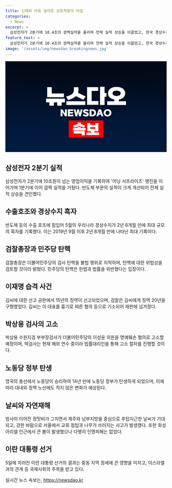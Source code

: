 ```yaml
---
title: 신체와 마음 놀라운 상호작용의 비밀
categories:
  - News
excerpt: >
  삼성전자가 2분기에 10.4조의 깜짝실적을 올리며 전체 실적 상승을 이끌었고, 한국 경상수지가 2년 8개월 만에 최대 규모의 흑자를 기록했습니다. 검찰총장은 더불어민주당의 검사 탄핵을 불법 행위로 지적하며, 이재명 대표를 찔러 살피려 한 60대에게 징역 15년이 선고됐습니다. 이성윤 의원과 검사의 갈등, 영국 노동당의 총선 승리 등 다양한 이슈가 화제를 모으고 있습니다. 또한, 날씨 이슈와 화성시의 공장 화재, 이란 대통령 선거 등 국제 이슈도 주목받고 있습니다. (문단에 속하는 내용을 150자 이내로 요약했습니다.)
feature_text: >
  삼성전자가 2분기에 10.4조의 깜짝실적을 올리며 전체 실적 상승을 이끌었고, 한국 경상수지가 2년 8개월 만에 최대 규모의 흑자를 기록했습니다. 검찰총장은 더불어민주당의 검사 탄핵을 불법 행위로 지적하며, 이재명 대표를 찔러 살피려 한 60대에게 징역 15년이 선고됐습니다. 이성윤 의원과 검사의 갈등, 영국 노동당의 총선 승리 등 다양한 이슈가 화제를 모으고 있습니다. 또한, 날씨 이슈와 화성시의 공장 화재, 이란 대통령 선거 등 국제 이슈도 주목받고 있습니다. (문단에 속하는 내용을 150자 이내로 요약했습니다.)
image: '/assets/img/newsdao_breakingnews.jpg'
---
```


<p><img src="/assets/img/newsdao_breakingnews.jpg" alt="bookingtag 속보" /></p>

<h2 data-ke-size="size26">삼성전자 2분기 실적</h2>

<p data-ke-size="size16">삼성전자가 2분기에 10조원이 넘는 영업이익을 기록하여 '어닝 서프라이즈' 행진을 이어가며 1분기에 이어 깜짝 실적을 거뒀다. 반도체 부문의 실적이 크게 개선되어 전체 실적 상승을 견인했다.</p>

<h2 data-ke-size="size26">수출호조와 경상수지 흑자</h2>

<p data-ke-size="size16">반도체 등의 수출 호조에 힘입어 5월의 우리나라 경상수지가 2년 8개월 만에 최대 규모의 흑자를 기록했다. 이는 2019년 9월 이후 2년 8개월 만에 나타난 최대 기록이다.</p>

<h2 data-ke-size="size26">검찰총장과 민주당 탄핵</h2>

<p data-ke-size="size16">검찰총장은 더불어민주당의 검사 탄핵을 불법 행위로 지적하며, 탄핵에 대한 위법성을 검토할 것이라 밝혔다. 민주당의 탄핵은 헌법과 법률을 위반했다는 입장이다.</p>

<h2 data-ke-size="size26">이재명 습격 사건</h2>

<p data-ke-size="size16">김씨에 대한 선고 공판에서 15년의 징역이 선고되었으며, 검찰은 김씨에게 징역 20년을 구형했었다. 김씨는 이 대표를 흉기로 찌른 혐의 등으로 기소되어 재판에 넘겨졌다.</p>

<h2 data-ke-size="size26">박상용 검사의 고소</h2>

<p data-ke-size="size16">박상용 수원지검 부부장검사가 더불어민주당의 이성윤 의원을 명예훼손 혐의로 고소할 예정이며, 박검사는 현재 해외 연수 중이라 법률대리인을 통해 고소 절차를 진행할 것이다.</p>

<h2 data-ke-size="size26">노동당 정부 탄생</h2>

<p data-ke-size="size16">영국의 총선에서 노동당이 승리하여 14년 만에 노동당 정부가 탄생하게 되었으며, 이에 따라 대내외 정책 노선에도 적지 않은 변화가 예상된다.</p>

<h2 data-ke-size="size26">날씨와 자연재해</h2>

<p data-ke-size="size16">밤사이 이어진 장맛비가 그치면서 제주와 남부지방을 중심으로 후텁지근한 날씨가 기대되고, 강한 바람으로 서울에서 교회 첨탑과 나무가 쓰러지는 사고가 발생했다. 또한 화성 아리셀 인근에서 큰 불이 발생했으나 다행히 인명피해는 없었다.</p>

<h2 data-ke-size="size26">이란 대통령 선거</h2>

<p data-ke-size="size16">5일에 치러진 이란 대통령 선거의 결과는 중동 지역 정세에 큰 영향을 미치고, 이스라엘과의 관계 등 국제사회의 주목을 받고 있다.</p>
실시간 뉴스 속보는, <a href="https://newsdao.kr" rel="dofollow">https://newsdao.kr</a>


